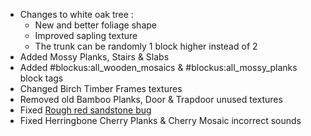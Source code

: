 * Changes to white oak tree :
  * New and better foliage shape
  * Improved sapling texture
  * The trunk can be randomly 1 block higher instead of 2
* Added Mossy Planks, Stairs & Slabs
* Added #blockus:all_wooden_mosaics & #blockus:all_mossy_planks block tags
* Changed Birch Timber Frames textures
* Removed old Bamboo Planks, Door & Trapdoor unused textures
* Fixed [Rough red sandstone bug](https://github.com/Brandcraf06/Blockus/issues/320)
* Fixed Herringbone Cherry Planks & Cherry Mosaic incorrect sounds

